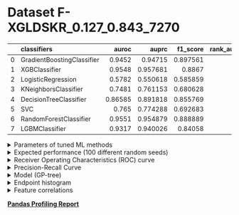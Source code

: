 # Dataset F-XGLDSKR_0.127_0.843_7270

|    | classifiers                |   auroc |    auprc |   f1_score |   rank_auroc |   rank_auprc |   rank_f1 |
|---:|:---------------------------|--------:|---------:|-----------:|-------------:|-------------:|----------:|
|  0 | GradientBoostingClassifier | 0.9452  | 0.94715  |   0.897561 |            3 |            3 |         1 |
|  1 | XGBClassifier              | 0.9548  | 0.957681 |   0.8867   |            1 |            1 |         3 |
|  2 | LogisticRegression         | 0.5782  | 0.550618 |   0.585859 |            8 |            8 |         8 |
|  3 | KNeighborsClassifier       | 0.7481  | 0.761153 |   0.680628 |            7 |            7 |         7 |
|  4 | DecisionTreeClassifier     | 0.86585 | 0.891818 |   0.855769 |            5 |            5 |         4 |
|  5 | SVC                        | 0.765   | 0.774288 |   0.692683 |            6 |            6 |         6 |
|  6 | RandomForestClassifier     | 0.9551  | 0.954879 |   0.888889 |            1 |            2 |         2 |
|  7 | LGBMClassifier             | 0.9317  | 0.940026 |   0.84058  |            4 |            4 |         5 |


<details>
<summary>Parameters of tuned ML methods</summary>


```
GradientBoostingClassifier(ccp_alpha=0.0, criterion='friedman_mse', init=None,
                           learning_rate=0.16440114781797308,
                           loss='exponential', max_depth=9, max_features=None,
                           max_leaf_nodes=None, min_impurity_decrease=0.0,
                           min_impurity_split=None, min_samples_leaf=5,
                           min_samples_split=2, min_weight_fraction_leaf=0.0,
                           n_estimators=100, n_iter_no_change=1,
                           presort='deprecated', random_state=7270,
                           subsample=1.0, tol=1e-07, validation_fraction=0.13,
                           verbose=0, warm_start=False)
XGBClassifier(alpha=3.512658784975537e-05, base_score=0.5, booster='gbtree',
              colsample_bylevel=1, colsample_bynode=1, colsample_bytree=1,
              eta=0.0698705190477826, eval_metric='logloss', gamma=0.0,
              gpu_id=-1, importance_type='gain', interaction_constraints=None,
              learning_rate=0.0698705167, max_delta_step=0, max_depth=10,
              min_child_weight=1, missing=nan, monotone_constraints=None,
              n_estimators=55, n_jobs=0, num_parallel_tree=1,
              objective='binary:logistic', random_state=7270,
              reg_alpha=3.5126588e-05, reg_lambda=0.0003544685898512032,
              scale_pos_weight=1, subsample=1, tree_method=None,
              validate_parameters=False, verbosity=None)
LogisticRegression(C=0.03635500734624883, class_weight=None, dual=False,
                   fit_intercept=True, intercept_scaling=1, l1_ratio=None,
                   max_iter=100, multi_class='auto', n_jobs=None, penalty='l1',
                   random_state=7270, solver='liblinear', tol=0.0001, verbose=0,
                   warm_start=False)
KNeighborsClassifier(algorithm='auto', leaf_size=30, metric='euclidean',
                     metric_params=None, n_jobs=None, n_neighbors=50, p=4,
                     weights='distance')
DecisionTreeClassifier(ccp_alpha=0.0, class_weight=None, criterion='gini',
                       max_depth=8, max_features=None, max_leaf_nodes=None,
                       min_impurity_decrease=0.0, min_impurity_split=None,
                       min_samples_leaf=3, min_samples_split=7,
                       min_weight_fraction_leaf=0.0, presort='deprecated',
                       random_state=7270, splitter='best')
SVC(C=1646.8960570596303, break_ties=False, cache_size=200,
    class_weight='balanced', coef0=4.800000000000001,
    decision_function_shape='ovr', degree=3, gamma='scale', kernel='poly',
    max_iter=-1, probability=True, random_state=7270, shrinking=True,
    tol=0.00023083235113587893, verbose=False)
RandomForestClassifier(bootstrap=True, ccp_alpha=0.0, class_weight=None,
                       criterion='entropy', max_depth=9, max_features=None,
                       max_leaf_nodes=None, max_samples=None,
                       min_impurity_decrease=0.0, min_impurity_split=None,
                       min_samples_leaf=2, min_samples_split=3,
                       min_weight_fraction_leaf=0.0, n_estimators=42,
                       n_jobs=None, oob_score=False, random_state=7270,
                       verbose=0, warm_start=False)
LGBMClassifier(boosting_type='gbdt', class_weight=None, colsample_bytree=1.0,
               importance_type='split', learning_rate=0.1, max_depth=10,
               metric='binary_logloss', min_child_samples=20,
               min_child_weight=0.001, min_split_gain=0.0, n_estimators=22,
               n_jobs=-1, num_leaves=154, objective='binary', random_state=7270,
               reg_alpha=0.0, reg_lambda=0.0, silent=True, subsample=1.0,
               subsample_for_bin=200000, subsample_freq=0)
```

</details>

<details>
<summary>Expected performance (100 different random seeds)</summary>
<img src='F-XGLDSKR_0.127_0.843_7270-box.svg' width=40% />
</details>

<details>
<summary>Receiver Operating Characteristics (ROC) curve</summary>
<img src='F-XGLDSKR_0.127_0.843_7270-roc.svg' width=40% />
</details>

<details>
<summary>Precision-Recall Curve</summary>
<img src='F-XGLDSKR_0.127_0.843_7270-prc.svg' width=40% />
</details>

<details>
<summary>Model (GP-tree)</summary>
<img src='F-XGLDSKR_0.127_0.843_7270-model.svg' height=10% />
</details>

<details>
<summary>Endpoint histogram</summary>
<img src='F-XGLDSKR_0.127_0.843_7270-endpoint.svg' width=40% />
</details>

<details>
<summary>Feature correlations</summary>
<img src='F-XGLDSKR_0.127_0.843_7270-corr.svg' width=40% />
</details>

[**Pandas Profiling Report**](https://epistasislab.github.io/digen/docs/profile/F-XGLDSKR_0.127_0.843_7270.html)
